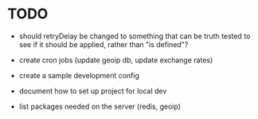 # TODO

- should retryDelay be changed to something that can be truth tested to see if it should be applied, rather than "is defined"?

- create cron jobs (update geoip db, update exchange rates)

- create a sample development config

- document how to set up project for local dev

- list packages needed on the server (redis, geoip)

